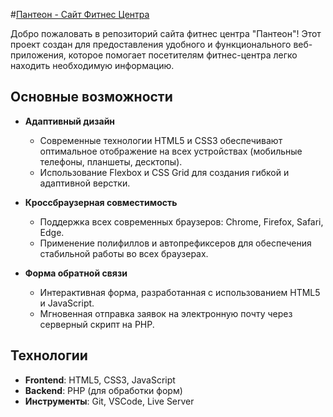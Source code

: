 #[Пантеон - Сайт Фитнес Центра](https://alexanderkoldin.github.io/PanteonFitness/)

Добро пожаловать в репозиторий сайта фитнес центра "Пантеон"! Этот проект создан для предоставления удобного и функционального веб-приложения, которое помогает посетителям фитнес-центра легко находить необходимую информацию.

## Основные возможности

- **Адаптивный дизайн**
  - Современные технологии HTML5 и CSS3 обеспечивают оптимальное отображение на всех устройствах (мобильные телефоны, планшеты, десктопы).
  - Использование Flexbox и CSS Grid для создания гибкой и адаптивной верстки.

- **Кроссбраузерная совместимость**
  - Поддержка всех современных браузеров: Chrome, Firefox, Safari, Edge.
  - Применение полифиллов и автопрефиксеров для обеспечения стабильной работы во всех браузерах.

- **Форма обратной связи**
  - Интерактивная форма, разработанная с использованием HTML5 и JavaScript.
  - Мгновенная отправка заявок на электронную почту через серверный скрипт на PHP.

## Технологии

- **Frontend**: HTML5, CSS3, JavaScript
- **Backend**: PHP (для обработки форм)
- **Инструменты**: Git, VSCode, Live Server
